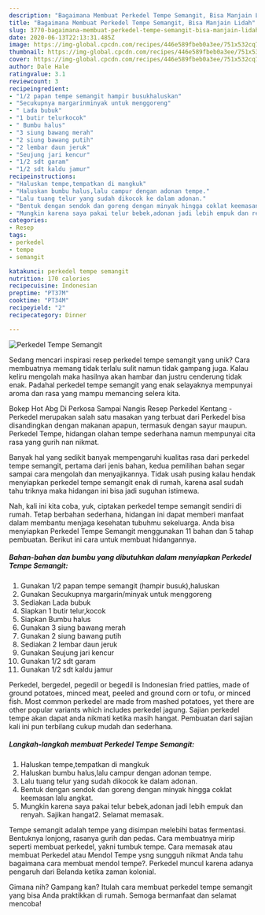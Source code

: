 ```yaml
---
description: "Bagaimana Membuat Perkedel Tempe Semangit, Bisa Manjain Lidah"
title: "Bagaimana Membuat Perkedel Tempe Semangit, Bisa Manjain Lidah"
slug: 3770-bagaimana-membuat-perkedel-tempe-semangit-bisa-manjain-lidah
date: 2020-06-13T22:13:31.485Z
image: https://img-global.cpcdn.com/recipes/446e589fbeb0a3ee/751x532cq70/perkedel-tempe-semangit-foto-resep-utama.jpg
thumbnail: https://img-global.cpcdn.com/recipes/446e589fbeb0a3ee/751x532cq70/perkedel-tempe-semangit-foto-resep-utama.jpg
cover: https://img-global.cpcdn.com/recipes/446e589fbeb0a3ee/751x532cq70/perkedel-tempe-semangit-foto-resep-utama.jpg
author: Dale Hale
ratingvalue: 3.1
reviewcount: 3
recipeingredient:
- "1/2 papan tempe semangit hampir busukhaluskan"
- "Secukupnya margarinminyak untuk menggoreng"
- " Lada bubuk"
- "1 butir telurkocok"
- " Bumbu halus"
- "3 siung bawang merah"
- "2 siung bawang putih"
- "2 lembar daun jeruk"
- "Seujung jari kencur"
- "1/2 sdt garam"
- "1/2 sdt kaldu jamur"
recipeinstructions:
- "Haluskan tempe,tempatkan di mangkuk"
- "Haluskan bumbu halus,lalu campur dengan adonan tempe."
- "Lalu tuang telur yang sudah dikocok ke dalam adonan."
- "Bentuk dengan sendok dan goreng dengan minyak hingga coklat keemasan lalu angkat."
- "Mungkin karena saya pakai telur bebek,adonan jadi lebih empuk dan renyah. Sajikan hangat2. Selamat memasak."
categories:
- Resep
tags:
- perkedel
- tempe
- semangit

katakunci: perkedel tempe semangit 
nutrition: 170 calories
recipecuisine: Indonesian
preptime: "PT37M"
cooktime: "PT34M"
recipeyield: "2"
recipecategory: Dinner

---
```



![Perkedel Tempe Semangit](https://img-global.cpcdn.com/recipes/446e589fbeb0a3ee/751x532cq70/perkedel-tempe-semangit-foto-resep-utama.jpg)

Sedang mencari inspirasi resep perkedel tempe semangit yang unik? Cara membuatnya memang tidak terlalu sulit namun tidak gampang juga. Kalau keliru mengolah maka hasilnya akan hambar dan justru cenderung tidak enak. Padahal perkedel tempe semangit yang enak selayaknya mempunyai aroma dan rasa yang mampu memancing selera kita.

Bokep Hot Abg Di Perkosa Sampai Nangis Resep Perkedel Kentang - Perkedel merupakan salah satu masakan yang terbuat dari Perkedel bisa disandingkan dengan makanan apapun, termasuk dengan sayur maupun. Perkedel Tempe, hidangan olahan tempe sederhana namun mempunyai cita rasa yang gurih nan nikmat.

Banyak hal yang sedikit banyak mempengaruhi kualitas rasa dari perkedel tempe semangit, pertama dari jenis bahan, kedua pemilihan bahan segar sampai cara mengolah dan menyajikannya. Tidak usah pusing kalau hendak menyiapkan perkedel tempe semangit enak di rumah, karena asal sudah tahu triknya maka hidangan ini bisa jadi suguhan istimewa.


Nah, kali ini kita coba, yuk, ciptakan perkedel tempe semangit sendiri di rumah. Tetap berbahan sederhana, hidangan ini dapat memberi manfaat dalam membantu menjaga kesehatan tubuhmu sekeluarga. Anda bisa menyiapkan Perkedel Tempe Semangit menggunakan 11 bahan dan 5 tahap pembuatan. Berikut ini cara untuk membuat hidangannya.

<!--inarticleads1-->

##### Bahan-bahan dan bumbu yang dibutuhkan dalam menyiapkan Perkedel Tempe Semangit:

1. Gunakan 1/2 papan tempe semangit (hampir busuk),haluskan
1. Gunakan Secukupnya margarin/minyak untuk menggoreng
1. Sediakan  Lada bubuk
1. Siapkan 1 butir telur,kocok
1. Siapkan  Bumbu halus
1. Gunakan 3 siung bawang merah
1. Gunakan 2 siung bawang putih
1. Sediakan 2 lembar daun jeruk
1. Gunakan Seujung jari kencur
1. Gunakan 1/2 sdt garam
1. Gunakan 1/2 sdt kaldu jamur


Perkedel, bergedel, pegedil or begedil is Indonesian fried patties, made of ground potatoes, minced meat, peeled and ground corn or tofu, or minced fish. Most common perkedel are made from mashed potatoes, yet there are other popular variants which includes perkedel jagung. Sajian perkedel tempe akan dapat anda nikmati ketika masih hangat. Pembuatan dari sajian kali ini pun terbilang cukup mudah dan sederhana. 

<!--inarticleads2-->

##### Langkah-langkah membuat Perkedel Tempe Semangit:

1. Haluskan tempe,tempatkan di mangkuk
1. Haluskan bumbu halus,lalu campur dengan adonan tempe.
1. Lalu tuang telur yang sudah dikocok ke dalam adonan.
1. Bentuk dengan sendok dan goreng dengan minyak hingga coklat keemasan lalu angkat.
1. Mungkin karena saya pakai telur bebek,adonan jadi lebih empuk dan renyah. Sajikan hangat2. Selamat memasak.


Tempe semangit adalah tempe yang disimpan melebihi batas fermentasi. Bentuknya lonjong, rasanya gurih dan pedas. Cara membuatnya mirip seperti membuat perkedel, yakni tumbuk tempe. Cara memasak atau membuat Perkedel atau Mendol Tempe ysng sungguh nikmat Anda tahu bagaimana cara membuat mendol tempe?. Perkedel muncul karena adanya pengaruh dari Belanda ketika zaman kolonial. 

Gimana nih? Gampang kan? Itulah cara membuat perkedel tempe semangit yang bisa Anda praktikkan di rumah. Semoga bermanfaat dan selamat mencoba!
